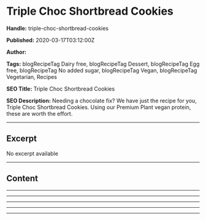 # Triple Choc Shortbread Cookies

**Handle:** triple-choc-shortbread-cookies

**Published:** 2020-03-17T03:12:00Z

**Author:**  

**Tags:** blogRecipeTag Dairy free, blogRecipeTag Dessert, blogRecipeTag Egg free, blogRecipeTag No added sugar, blogRecipeTag Vegan, blogRecipeTag Vegetarian, Recipes

**SEO Title:** Triple Choc Shortbread Cookies

**SEO Description:** Needing a chocolate fix? We have just the recipe for you, Triple Choc Shortbread Cookies. Using our Premium Plant vegan protein, these are worth the effort.

---

## Excerpt

No excerpt available

---

## Content

---

---

---

---

---

